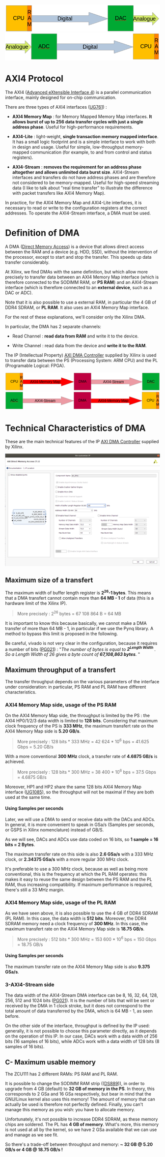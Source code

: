 ![AWG](./../images/AWG.png?raw=true "AWG architecture")
![DGTZ](./../images/DGTZ.png?raw=true "DGTZ architecture")

# AXI4 Protocol

The AXI4 ([Advanced eXtensible Interface 4](https://en.wikipedia.org/wiki/Advanced_eXtensible_Interface)) is a parallel communication interface, mainly designed for on-chip communication.

There are three types of AXI4 interfaces ([UG761](https://docs.xilinx.com/v/u/en-US/ug761_axi_reference_guide)) :

- **AXI4 Memory Map** : for Memory Mapped Memory Map interfaces.
**It allows burst of up to 256 data transfer cycles with just a single address phase**.
Useful for high-performance requirements. 

- **AXI4-Lite** : light-weight, **single transaction memory mapped interface**.
It has a small logic footprint and is a simple interface to work with both in design and usage.
Useful for simple, low-throughput memory-mapped communication (for example, to and from control and status registers).

- **AXI4-Stream** : **removes the requirement for an address phase altogether and allows unlimited data burst size**.
AXI4-Stream interfaces and transfers do not have address phases and are therefore not considered to be memory-mapped.
Useful for high-speed streaming data (I like to talk about "real time transfer" to illustrate the difference with packet transfers like AXI4 Memory Map).

In practice, for the AXI4 Memory Map and AXI4-Lite interfaces, it is necessary to read or write to the configuration registers at the correct addresses.
To operate the AXI4-Stream interface, a DMA must be used.

# Definition of DMA

A DMA ([Direct Memory Access](https://en.wikipedia.org/wiki/Direct_memory_access)) is a device that allows direct access between the RAM and a device (e.g. HDD, SSD), without the intervention of the processor, except to start and stop the transfer. 
This speeds up data transfer considerably.

At Xilinx, we find DMAs with the same definition, but which allow more precisely to transfer data between an AXI4 Memory Map interface (which is therefore connected to the SODIMM RAM, or **PS RAM**) and an AXI4-Stream interface (which is therefore connected to an **external device**, such as a DAC or ADC).

Note that it is also possible to use a external RAM, in particular the 4 GB of DDR4 SDRAM, or **PL RAM**.
It also uses an AXI4 Memory Map interface.

For the rest of these explanations, we'll consider only the Xilinx DMA.

In particular, the DMA has 2 separate channels: 

- Read Channel : **read data from RAM** and write it to the device.

- Write Channel : read data from the device and **write it to the RAM**.

The IP (Intellectual Property) [AXI DMA Controller](https://www.xilinx.com/products/intellectual-property/axi_dma.html) supplied by Xilinx is used to transfer data between the PS (Processing System: ARM CPU) and the PL (Programable Logical: FPGA).

![AWG_DMA](./../images/AWG_dma.png?raw=true "DMA positioning in the AWG architecture")
![DGTZ_DMA](./../images/DGTZ_dma.png?raw=true "DMA positioning in the DGTZ architecture")

# Technical Characteristics of DMA

These are the main technical features of the IP [AXI DMA Controller](https://www.xilinx.com/products/intellectual-property/axi_dma.html) supplied by Xilinx.

![DMA](./../images/DMA.png?raw=true "AXI DMA Controller Xilinx IP")

## Maximum size of a transfert

The maximum width of buffer length register is **2<sup>26</sup>-1 bytes**.
This means that a DMA transfert cannot contain more than **64 MB - 1** of data (this is a hardware limit of the Xilinx IP).

> More precisely : 2<sup>26</sup> bytes = 67 108 864 B = 64 MB

It is important to know this because basically, we cannot make a DMA transfer of more than 64 MB - 1, in particular if we use the Pynq library.
A method to bypass this limit is proposed in the following.

Be careful, vivado is not very clear in the configuration, because it requires a number of bits ([PG021](https://docs.xilinx.com/r/en-US/pg021_axi_dma)) : "*The number of bytes is equal to **2<sup>Length Width</sup>** . So a Length Width of 26 gives a byte count of **67,108,863 bytes**.* "

## Maximum throughput of a transfert

The transfer throughput depends on the various parameters of the interface under consideration: in particular, PS RAM and PL RAM have different characteristics.

### AXI4 Memory Map side, usage of the PS RAM

On the AXI4 Memory Map side, the throughput is limited by the PS : the AXI4 HP0/1/2/3 data width is limited to **128 bits**.
Considering that maximum clock frequency of the PS is **333 MHz**, the maximum transfert rate on the AXI4 Memory Map side is **5.20 GB/s**.

> More precisely : 128 bits * 333 MHz = 42 624 * 10<sup>6</sup> bps = 41.625 Gbps = 5.20 GB/s

With a more conventional **300 MHz** clock, a transfer rate of **4.6875 GB/s** is achieved.

> More precisely : 128 bits * 300 MHz = 38 400 * 10<sup>6</sup> bps = 37.5 Gbps = 4.6875 GB/s

Moreover, HP1 and HP2 share the same 128 bits AXI4 Memory Map interface ([UG1085](https://docs.xilinx.com/r/en-US/ug1085-zynq-ultrascale-trm/Zynq-UltraScale-Device-Technical-Reference-Manual)), so the throughput will not be maximal if they are both used at the same time.

#### Using Samples per seconds

Later, we will use a DMA to send or receive data with the DACs and ADCs.
In general, it is more convenient to speak in GSa/s (Samples per seconds, or GSPS in Xilinx nomenclature) instead of GB/S. 

As we will see, DACs and ADCs use data coded on 16 bits, so **1 sample = 16 bits = 2 Bytes**.

The maximum transfer rate on this side is also **2.6 GSa/s** with a 333 MHz clock, or **2.34375 GSa/s** with a more regular 300 MHz clock.

It's preferable to use a 300 MHz clock, because as well as being more conventional, this is the frequency at which the PL RAM operates: this makes it easy to reuse the same design between the PS RAM and the PL RAM, thus increasing compatibility.
If maximum performance is required, there's still a 33 MHz margin.

### AXI4 Memory Map side, usage of the PL RAM

As we have seen above, it is also possible to use the 4 GB of DDR4 SDRAM (PL RAM).
In this case, the data width is **512 bits**. 
Moreover, the DDR4 SDRAM memory need a clock frequency of **300 MHz**.
In this case, the maximum transfert rate on the AXI4 Memory Map side is **18.75 GB/s**. 

> More precisely : 512 bits * 300 MHz = 153 600 * 10<sup>6</sup> bps = 150 Gbps = 18.75 GB/s

#### Using Samples per seconds

The maximum transfer rate on the AXI4 Memory Map side is also **9.375 GSa/s**.

### 3-AXI4-Stream side

The data width of the AXI4-Stream DMA interface can be 8, 16, 32, 64, 128, 256, 512 and 1024 bits ([PG021](https://docs.xilinx.com/r/en-US/pg021_axi_dma)).
It is the number of bits that will be sent or received by the DMA in 1 clock stroke, but it does not correspond to the total amount of data transferred by the DMA, which is 64 MB - 1, as seen before.

On the other side of the interface, throughput is defined by the IP used: generally, it is not possible to choose this parameter directly, as it depends on the operation of this IP.
In our case, DACs work with a data width of 256 bits (16 samples of 16 bits), while ADCs work with a data width of 128 bits (8 samples of 16 bits).

## C- Maximum usable memory

The ZCU111 has 2 different RAMs: PS RAM and PL RAM.

It is possible to change the SODIMM RAM strip (([DS889](https://docs.xilinx.com/v/u/en-US/ds889-zynq-usp-rfsoc-overview))), in order to upgrade from 4 GB (default) to **32 GB of memory in the PS**.
In theory, this corresponds to 2 GSa and 16 GSa respectively, but bear in mind that the GNU/Linux kernel also uses this memory!
The amount of memory that can actually be used is therefore not perfectly defined.
Finally, you can't manage this memory as you wish: you have to allocate memory.

Unfortunately, it's not possible to increase DDR4 SDRAM, as these memory chips are soldered.
The PL has **4 GB of memory**.
What's more, this memory is not used at all by the kernel, so we have 2 GSa available that we can use and manage as we see fit.

So there's a trade-off between throughput and memory: **~ 32 GB @ 5.20 GB/s or 4 GB @ 18.75 GB/s !**

